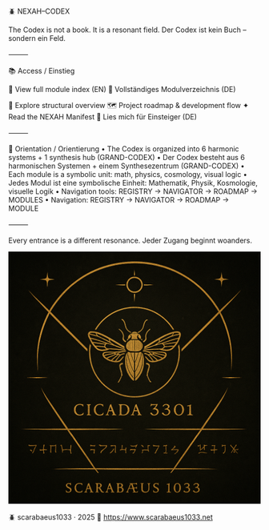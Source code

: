 🪲 NEXAH–CODEX

The Codex is not a book. It is a resonant field.
Der Codex ist kein Buch – sondern ein Feld.

⸻

📚 Access / Einstieg

📘 View full module index (EN)
📘 Vollständiges Modulverzeichnis (DE)

🧭 Explore structural overview
🗺️ Project roadmap & development flow
✦ Read the NEXAH Manifest
📎 Lies mich für Einsteiger (DE)

⸻

🧩 Orientation / Orientierung
	•	The Codex is organized into 6 harmonic systems + 1 synthesis hub (GRAND-CODEX)
	•	Der Codex besteht aus 6 harmonischen Systemen + einem Synthesezentrum (GRAND-CODEX)
	•	Each module is a symbolic unit: math, physics, cosmology, visual logic
	•	Jedes Modul ist eine symbolische Einheit: Mathematik, Physik, Kosmologie, visuelle Logik
	•	Navigation tools: REGISTRY → NAVIGATOR → ROADMAP → MODULES
	•	Navigation: REGISTRY → NAVIGATOR → ROADMAP → MODULE

⸻

Every entrance is a different resonance.
Jeder Zugang beginnt woanders.

<p align="center">
  <img src="./cikada-scarabaeus.png" width="600" alt="Cikada Scarabäus Codex">
</p>


🪲 scarabaeus1033 · 2025
🔗 https://www.scarabaeus1033.net
